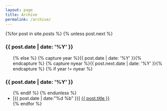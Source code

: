 ```yaml
---
layout: page
title: Archive
permalink: /archive/
---
```


<section id="archive">
  <!-- <h3>This year's posts</h3> -->
  {%for post in site.posts %}
    {% unless post.next %}
      <h3>{{ post.date | date: '%Y' }}</h3>
      <ul class="this">
    {% else %}
      {% capture year %}{{ post.date | date: '%Y' }}{% endcapture %}
      {% capture nyear %}{{ post.next.date | date: '%Y' }}{% endcapture %}
      {% if year != nyear %}
        </ul>
        <h3>{{ post.date | date: '%Y' }}</h3>
        <ul class="past">
      {% endif %}
    {% endunless %}
      <li><time>[{{ post.date | date:"%d %b" }}]</time> <a href="{{ post.url }}">{{ post.title }}</a></li>
  {% endfor %}
  </ul>
</section>
